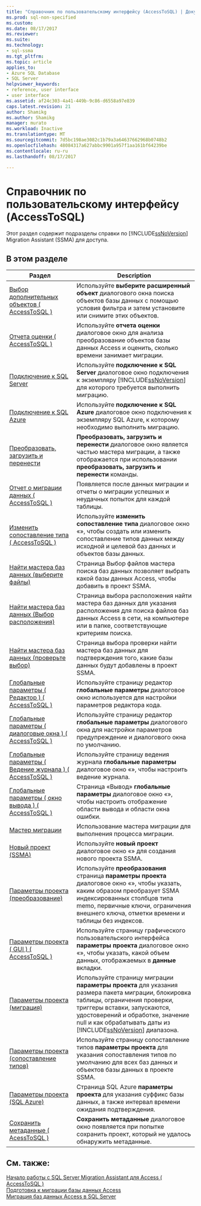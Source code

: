 ```yaml
---
title: "Справочник по пользовательскому интерфейсу (AccessToSQL) | Документы Microsoft"
ms.prod: sql-non-specified
ms.custom: 
ms.date: 08/17/2017
ms.reviewer: 
ms.suite: 
ms.technology:
- sql-ssma
ms.tgt_pltfrm: 
ms.topic: article
applies_to:
- Azure SQL Database
- SQL Server
helpviewer_keywords:
- reference, user interface
- user interface
ms.assetid: af24c303-4a41-449b-9c86-d6558a97e839
caps.latest.revision: 21
author: Shamikg
ms.author: Shamikg
manager: murato
ms.workload: Inactive
ms.translationtype: MT
ms.sourcegitcommit: 7d5bc198ae3082c1b79a3a64637662968b0748b2
ms.openlocfilehash: 48084317a627abbc9901a957f1aa161bf64239be
ms.contentlocale: ru-ru
ms.lasthandoff: 08/17/2017

---
```

# <a name="user-interface-reference-accesstosql"></a>Справочник по пользовательскому интерфейсу (AccessToSQL)
Этот раздел содержит подразделы справки по [!INCLUDE[ssNoVersion](../../includes/ssnoversion_md.md)] Migration Assistant (SSMA) для доступа.  
  
## <a name="in-this-section"></a>В этом разделе  
  
|Раздел|Description|  
|---------|---------------|  
|[Выбор дополнительных объектов &#40; AccessToSQL &#41;](../../ssma/access/advanced-object-selection-accesstosql.md)|Используйте **выберите расширенный объект** диалогового окна поиска объектов базы данных с помощью условия фильтра и затем установите или снимите этих объектов.|  
|[Отчета оценки &#40; AccessToSQL &#41;](../../ssma/access/assessment-report-accesstosql.md)|Используйте **отчета оценки** диалоговое окно для анализа преобразование объектов базы данных Access и оценить, сколько времени занимает миграции.|  
|[Подключение к SQL Server](http://msdn.microsoft.com/ceb77a97-d6d5-4a92-90a6-342e97d12b54)|Используйте **подключение к SQL Server** диалоговое окно подключения к экземпляру [!INCLUDE[ssNoVersion](../../includes/ssnoversion_md.md)] для которого требуется выполнить миграцию.|  
|[Подключение к SQL Azure](http://msdn.microsoft.com/bf44b236-d9be-41ae-a5fd-bd73038e505f)|Используйте **подключение к SQL Azure** диалоговое окно подключения к экземпляру SQL Azure, к которому необходимо выполнить миграцию.|  
|[Преобразовать, загрузить и перенести](http://msdn.microsoft.com/4ec83e96-88a5-4b7b-8d5a-f3429d9a936b)|**Преобразовать, загрузить и перенести** диалоговое окно является частью мастера миграции, а также отображается при использовании **преобразовать, загрузить и перенести** команды.|  
|[Отчет о миграции данных &#40; AccessToSQL &#41;](../../ssma/access/data-migration-report-accesstosql.md)|Появляется после данных миграции и отчеты о миграции успешных и неудачных попыток для каждой таблицы.|  
|[Изменить сопоставление типа &#40; AccessToSQL &#41;](../../ssma/access/edit-type-mapping-accesstosql.md)|Используйте **изменить сопоставление типа** диалоговое окно «», чтобы создать или изменить сопоставление типов данных между исходной и целевой баз данных и объектов базы данных.|  
|[Найти мастера баз данных (выберите файлы)](http://msdn.microsoft.com/2f574a34-4bab-40a4-89a8-ad4907ffc3fd)|Страница Выбор файлов мастера поиска баз данных позволяет выбрать какой базы данных Access, чтобы добавить в проект SSMA.|  
|[Найти мастера баз данных (Выбор расположения)](http://msdn.microsoft.com/00b2d32a-998b-47a7-b25c-589b5bd6777a)|Страница выбора расположения найти мастера баз данных для указания расположения для поиска файлов баз данных Access в сети, на компьютере или в папке, соответствующие критериям поиска.|  
|[Найти мастера баз данных (проверьте выбор)](http://msdn.microsoft.com/62e20e03-50cc-4ac8-8072-524d194d2ec3)|Страница выбора проверки найти мастера баз данных для подтверждения того, какие базы данных будут добавлены в проект SSMA.|  
|[Глобальные параметры &#40; Редактор &#41; &#40; AccessToSQL &#41;](../../ssma/access/global-settings-editor-accesstosql.md)|Используйте страницу редактор **глобальные параметры** диалоговое окно используется для настройки параметров редактора кода.|  
|[Глобальные параметры &#40; диалоговые окна &#41; &#40; AccessToSQL &#41;](../../ssma/access/global-settings-dialogs-accesstosql.md)|Используйте страницу редактор **глобальные параметры** диалогового окна для настройки параметров предупреждение и диалогового окна по умолчанию.|  
|[Глобальные параметры &#40; Ведение журнала &#41; &#40; AccessToSQL &#41;](../../ssma/access/global-settings-logging-accesstosql.md)|Используйте страницу ведения журнала **глобальные параметры** диалоговое окно «», чтобы настроить ведение журнала.|  
|[Глобальные параметры &#40; окно вывода &#41; &#40; AccessToSQL &#41;](../../ssma/access/global-settings-output-window-accesstosql.md)|Страница «Вывод» **глобальные параметры** диалоговое окно «», чтобы настроить отображение области вывода и области окна ошибки.|  
|[Мастер миграции](http://msdn.microsoft.com/5bab5914-b2ae-4795-8cf5-83e42d64bef2)|Использование мастера миграции для выполнения процесса миграции.|  
|[Новый проект (SSMA)](http://msdn.microsoft.com/ca294f6d-eeb5-42ca-9306-156281a3f0f3)|Используйте **новый проект** диалоговое окно «» для создания нового проекта SSMA.|  
|[Параметры проекта (преобразование)](http://msdn.microsoft.com/bcebc635-c638-4ddb-924c-b9ccfef86388)|Используйте **преобразования** страница **параметры проекта** диалоговое окно «», чтобы указать, каким образом преобразует SSMA индексированных столбцов типа memo, первичные ключи, ограничения внешнего ключа, отметки времени и таблицы без индексов.|  
|[Параметры проекта &#40; GUI &#41; &#40; AccessToSQL &#41;](../../ssma/access/project-settings-gui-accesstosql.md)|Используйте страницу графического пользовательского интерфейса **параметры проекта** диалоговое окно «», чтобы указать, какой объем данных, отображаемых в **данные** вкладки.|  
|[Параметры проекта (миграция)](http://msdn.microsoft.com/4caebc9c-8680-4b99-a8fa-89c43161c95d)|Используйте страницу миграции **параметры проекта** для указания размера пакета миграции, блокировка таблицы, ограничения проверки, триггеры вставки, запускаются, удостоверений и обработке, значение null и как обрабатывать даты из [!INCLUDE[ssNoVersion](../../includes/ssnoversion_md.md)] диапазона.|  
|[Параметры проекта (сопоставление типов)](http://msdn.microsoft.com/b87b9683-abed-4677-8c50-18bdba704655)|Используйте страницу сопоставление типов **параметры проекта** для указания сопоставления типов по умолчанию для всех баз данных и объектов базы данных в проекте SSMA.|  
|[Параметры проекта (SQL Azure)](http://msdn.microsoft.com/bbb8a204-d0e4-4f0b-9709-271feb1f136e)|Страница SQL Azure **параметры проекта** для указания суффикс базы данных, а также интервал времени ожидания подтверждения.|  
|[Сохранить метаданные &#40; AcessToSQL &#41;](../../ssma/access/save-metadata-acesstosql.md)|**Сохранить метаданные** диалоговое окно появляется при попытке сохранить проект, который не удалось обнаружить метаданные.|  
  
## <a name="see-also"></a>См. также:  
[Начало работы с SQL Server Migration Assistant для Access &#40; AccessToSQL &#41;](../../ssma/access/getting-started-with-sql-server-migration-assistant-for-access-accesstosql.md)  
[Подготовка к миграции базы данных Access](http://msdn.microsoft.com/9b80a9e0-08e7-4b4d-b5ec-cc998d3f5114)  
[Миграция баз данных Access в SQL Server](http://msdn.microsoft.com/76a3abcf-2998-4712-9490-fe8d872c89ca)  
  

